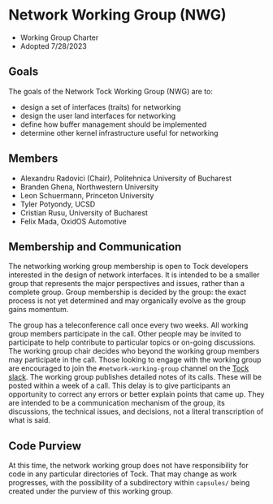 Network Working Group (NWG)
=================================

- Working Group Charter
- Adopted 7/28/2023

## Goals

The goals of the Network Tock Working Group (NWG) are to:

- design a set of interfaces (traits) for networking
- design the user land interfaces for networking
- define how buffer management should be implemented
- determine other kernel infrastructure useful for networking

## Members

- Alexandru Radovici (Chair), Politehnica University of Bucharest
- Branden Ghena, Northwestern University
- Leon Schuermann, Princeton University
- Tyler Potyondy, UCSD
- Cristian Rusu, University of Bucharest
- Felix Mada, OxidOS Automotive

## Membership and Communication

The networking working group membership is open to Tock developers interested
in the design of network interfaces. It is
intended to be a smaller group that represents the major perspectives
and issues, rather than a complete group. Group membership is decided by
the group: the exact process is not yet determined and may organically
evolve as the group gains momentum.

The group has a teleconference call once every two weeks. All working group members
participate in the call. Other people may be invited to participate to
help contribute to particular topics or on-going discussions. The
working group chair decides who beyond the working group members may
participate in the call.
Those looking to engage with the working group are encouraged to join the `#network-working-group` channel on the [Tock slack](https://github.com/tock/tock/#keep-up-to-date).
The working group publishes detailed notes of its calls. These will be
posted within a week of a call. This delay is to give participants an
opportunity to correct any errors or better explain points that came up.
They are intended to be a communication mechanism of the group, its
discussions, the technical issues, and decisions, not a literal
transcription of what is said.

## Code Purview

At this time, the network working group does not have responsibility for code in any particular directories of Tock. That may change as work progresses, with the possibility of a subdirectory within `capsules/` being created under the purview of this working group.
